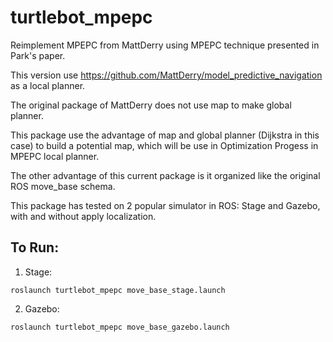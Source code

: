 # turtlebot_mpepc
Reimplement MPEPC from MattDerry using MPEPC technique presented in Park's paper.

This version use https://github.com/MattDerry/model_predictive_navigation as a local planner.

The original package of MattDerry does not use map to make global planner.

This package use the advantage of map and global planner (Dijkstra in this case) to build a potential map, which will be use in Optimization Progess in MPEPC local planner.

The other advantage of this current package is it organized like the original ROS move_base schema.

This package has tested on 2 popular simulator in ROS: Stage and Gazebo, with and without apply localization.

## To Run:
1) Stage:
```
roslaunch turtlebot_mpepc move_base_stage.launch
```
2) Gazebo:
```
roslaunch turtlebot_mpepc move_base_gazebo.launch
```
